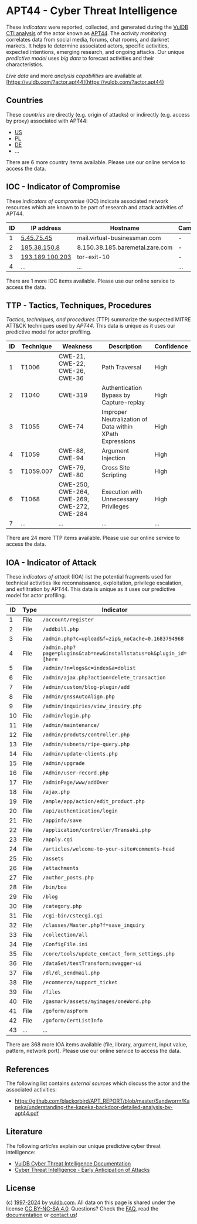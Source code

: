 # APT44 - Cyber Threat Intelligence

These _indicators_ were reported, collected, and generated during the [VulDB CTI analysis](https://vuldb.com/?kb.cti) of the actor known as [APT44](https://vuldb.com/?actor.apt44). The _activity monitoring_ correlates data from social media, forums, chat rooms, and darknet markets. It helps to determine associated actors, specific activities, expected intentions, emerging research, and ongoing attacks. Our unique _predictive model_ uses _big data_ to forecast activities and their characteristics.

_Live data_ and more _analysis capabilities_ are available at [https://vuldb.com/?actor.apt44](https://vuldb.com/?actor.apt44)

## Countries

These _countries_ are directly (e.g. origin of attacks) or indirectly (e.g. access by proxy) associated with APT44:

* [US](https://vuldb.com/?country.us)
* [PL](https://vuldb.com/?country.pl)
* [DE](https://vuldb.com/?country.de)
* ...

There are 6 more country items available. Please use our online service to access the data.

## IOC - Indicator of Compromise

These _indicators of compromise_ (IOC) indicate associated network resources which are known to be part of research and attack activities of APT44.

ID | IP address | Hostname | Campaign | Confidence
-- | ---------- | -------- | -------- | ----------
1 | [5.45.75.45](https://vuldb.com/?ip.5.45.75.45) | mail.virtual-businessman.com | - | High
2 | [185.38.150.8](https://vuldb.com/?ip.185.38.150.8) | 8.150.38.185.baremetal.zare.com | - | High
3 | [193.189.100.203](https://vuldb.com/?ip.193.189.100.203) | tor-exit-10 | - | High
4 | ... | ... | ... | ...

There are 1 more IOC items available. Please use our online service to access the data.

## TTP - Tactics, Techniques, Procedures

_Tactics, techniques, and procedures_ (TTP) summarize the suspected MITRE ATT&CK techniques used by _APT44_. This data is unique as it uses our predictive model for actor profiling.

ID | Technique | Weakness | Description | Confidence
-- | --------- | -------- | ----------- | ----------
1 | T1006 | CWE-21, CWE-22, CWE-26, CWE-36 | Path Traversal | High
2 | T1040 | CWE-319 | Authentication Bypass by Capture-replay | High
3 | T1055 | CWE-74 | Improper Neutralization of Data within XPath Expressions | High
4 | T1059 | CWE-88, CWE-94 | Argument Injection | High
5 | T1059.007 | CWE-79, CWE-80 | Cross Site Scripting | High
6 | T1068 | CWE-250, CWE-264, CWE-269, CWE-272, CWE-284 | Execution with Unnecessary Privileges | High
7 | ... | ... | ... | ...

There are 24 more TTP items available. Please use our online service to access the data.

## IOA - Indicator of Attack

These _indicators of attack_ (IOA) list the potential fragments used for technical activities like reconnaissance, exploitation, privilege escalation, and exfiltration by APT44. This data is unique as it uses our predictive model for actor profiling.

ID | Type | Indicator | Confidence
-- | ---- | --------- | ----------
1 | File | `/account/register` | High
2 | File | `/addbill.php` | Medium
3 | File | `/admin.php?c=upload&f=zip&_noCache=0.1683794968` | High
4 | File | `/admin.php?page=plugins&tab=new&installstatus=ok&plugin_id=[here` | High
5 | File | `/admin/?n=logs&c=index&a=dolist` | High
6 | File | `/admin/ajax.php?action=delete_transaction` | High
7 | File | `/admin/custom/blog-plugin/add` | High
8 | File | `/admin/gnssAutoAlign.php` | High
9 | File | `/admin/inquiries/view_inquiry.php` | High
10 | File | `/admin/login.php` | High
11 | File | `/admin/maintenance/` | High
12 | File | `/admin/produts/controller.php` | High
13 | File | `/admin/subnets/ripe-query.php` | High
14 | File | `/admin/update-clients.php` | High
15 | File | `/admin/upgrade` | High
16 | File | `/Admin/user-record.php` | High
17 | File | `/adminPage/www/addOver` | High
18 | File | `/ajax.php` | Medium
19 | File | `/ample/app/action/edit_product.php` | High
20 | File | `/api/authentication/login` | High
21 | File | `/appinfo/save` | High
22 | File | `/application/controller/Transaki.php` | High
23 | File | `/apply.cgi` | Medium
24 | File | `/articles/welcome-to-your-site#comments-head` | High
25 | File | `/assets` | Low
26 | File | `/attachments` | Medium
27 | File | `/author_posts.php` | High
28 | File | `/bin/boa` | Medium
29 | File | `/blog` | Low
30 | File | `/category.php` | High
31 | File | `/cgi-bin/cstecgi.cgi` | High
32 | File | `/classes/Master.php?f=save_inquiry` | High
33 | File | `/collection/all` | High
34 | File | `/ConfigFile.ini` | High
35 | File | `/core/tools/update_contact_form_settings.php` | High
36 | File | `/dataSet/testTransform;swagger-ui` | High
37 | File | `/dl/dl_sendmail.php` | High
38 | File | `/ecommerce/support_ticket` | High
39 | File | `/files` | Low
40 | File | `/gasmark/assets/myimages/oneWord.php` | High
41 | File | `/goform/aspForm` | High
42 | File | `/goform/CertListInfo` | High
43 | ... | ... | ...

There are 368 more IOA items available (file, library, argument, input value, pattern, network port). Please use our online service to access the data.

## References

The following list contains _external sources_ which discuss the actor and the associated activities:

* https://github.com/blackorbird/APT_REPORT/blob/master/Sandworm/Kapeka/understanding-the-kapeka-backdoor-detailed-analysis-by-apt44.pdf

## Literature

The following _articles_ explain our unique predictive cyber threat intelligence:

* [VulDB Cyber Threat Intelligence Documentation](https://vuldb.com/?kb.cti)
* [Cyber Threat Intelligence - Early Anticipation of Attacks](https://www.scip.ch/en/?labs.20201022)

## License

(c) [1997-2024](https://vuldb.com/?kb.changelog) by [vuldb.com](https://vuldb.com/?kb.about). All data on this page is shared under the license [CC BY-NC-SA 4.0](https://creativecommons.org/licenses/by-nc-sa/4.0/). Questions? Check the [FAQ](https://vuldb.com/?kb.faq), read the [documentation](https://vuldb.com/?kb) or [contact us](https://vuldb.com/?contact)!
